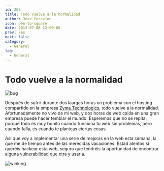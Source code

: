 ```yaml
---
id: 205
title: Todo vuelve a la normalidad
author: Jose Cerrejon
icon: pen-to-square
date: 2013-07-08 12:00:00
prev: /es
next: false
category:
  - General
tag:
  - General
---
```


# Todo vuelve a la normalidad

![bug](/images/bug.jpg)

Después de sufrir durante dos laargas horas un problema con el hosting compartido en la empresa [Zyma Technologics](http://www.zyma.com/), todo vuelve a la normalidad. Afortunadamente no vivo de mi web, y dos horas de web caída en una gran empresa puede hacer temblar el mundo. Esperemos que no se repita, porque todo es muy bonito cuando funciona tu web sin problemas, pero cuando falla, es cuando te planteas ciertas cosas.

Así que voy a implementar una serie de mejoras en la web esta semana, la que me de tiempo antes de las merecidas vacaciones. Estad atentos si queréis hackear esta web, seguro que tendréis la oportunidad de encontrar alguna vulnerabilidad que otra y usarla.

![winking](/css/sm/winking_grinning.png)